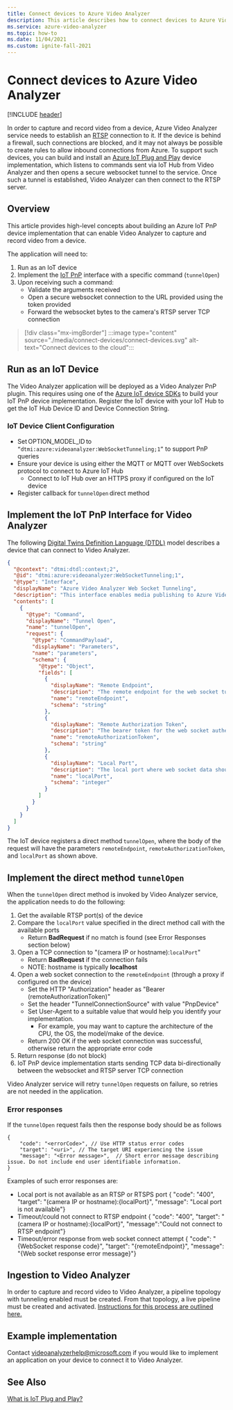 ```yaml
---
title: Connect devices to Azure Video Analyzer
description: This article describes how to connect devices to Azure Video Analyzer
ms.service: azure-video-analyzer
ms.topic: how-to
ms.date: 11/04/2021
ms.custom: ignite-fall-2021
---
```

# Connect devices to Azure Video Analyzer

[!INCLUDE [header](includes/cloud-env.md)]

In order to capture and record video from a device, Azure Video Analyzer service needs to establish an [RTSP](../terminology.md#rtsp) connection to it. If the device is behind a firewall, such connections are blocked, and it may not always be possible to create rules to allow inbound connections from Azure. To support such devices, you can build and install an [Azure IoT Plug and Play](../../../iot-develop/overview-iot-plug-and-play.md) device implementation, which listens to commands sent via IoT Hub from Video Analyzer and then opens a secure websocket tunnel to the service. Once such a tunnel is established, Video Analyzer can then connect to the RTSP server.

## Overview 

This article provides high-level concepts about building an Azure IoT PnP device implementation that can enable Video Analyzer to capture and record video from a device. 

The application will need to: 

1. Run as an IoT device 
1. Implement the [IoT PnP](../../../iot-develop/overview-iot-plug-and-play.md) interface with a specific command (`tunnelOpen`) 
1. Upon receiving such a command: 
   * Validate the arguments received 
   * Open a secure websocket connection to the URL provided using the token provided
   * Forward the websocket bytes to the camera's RTSP server TCP connection

> [!div class="mx-imgBorder"]
> :::image type="content" source="./media/connect-devices/connect-devices.svg" alt-text="Connect devices to the cloud":::

## Run as an IoT Device 

The Video Analyzer application will be deployed as a Video Analyzer PnP plugin. This requires using one of the [Azure IoT device SDKs](../../../iot-develop/libraries-sdks.md#device-sdks) to build your IoT PnP device implementation. Register the IoT device with your IoT Hub to get the IoT Hub Device ID and Device Connection String.

### IoT Device Client Configuration

* Set OPTION_MODEL_ID to `“dtmi:azure:videoanalyzer:WebSocketTunneling;1”` to support PnP queries  
* Ensure your device is using either the MQTT or MQTT over WebSockets protocol to connect to Azure IoT Hub 
    * Connect to IoT Hub over an HTTPS proxy if configured on the IoT device  
* Register callback for `tunnelOpen` direct method 

## Implement the IoT PnP Interface for Video Analyzer

The following [Digital Twins Definition Language (DTDL)](https://github.com/Azure/opendigitaltwins-dtdl) model describes a device that can connect to Video Analyzer.

```json
{
  "@context": "dtmi:dtdl:context;2",
  "@id": "dtmi:azure:videoanalyzer:WebSocketTunneling;1",
  "@type": "Interface",
  "displayName": "Azure Video Analyzer Web Socket Tunneling",
  "description": "This interface enables media publishing to Azure Video Analyzer service from a RTSP compatible device which is located behind a firewall or NAT device.",
  "contents": [
    {
      "@type": "Command",
      "displayName": "Tunnel Open",
      "name": "tunnelOpen",
      "request": {
        "@type": "CommandPayload",
        "displayName": "Parameters",
        "name": "parameters",
        "schema": {
          "@type": "Object",
          "fields": [
            {
              "displayName": "Remote Endpoint",
              "description": "The remote endpoint for the web socket tunnel.",
              "name": "remoteEndpoint",
              "schema": "string"
            },
            {
              "displayName": "Remote Authorization Token",
              "description": "The bearer token for the web socket authentication.",
              "name": "remoteAuthorizationToken",
              "schema": "string"
            },
            {
              "displayName": "Local Port",
              "description": "The local port where web socket data should be tunneled to.",
              "name": "localPort",
              "schema": "integer"
            }
          ]
        }
      }
    }
  ]
}
```

The IoT device registers a direct method `tunnelOpen`, where the body of the request will have the parameters `remoteEndpoint`, `remoteAuthorizationToken`, and `localPort` as shown above.

## Implement the direct method `tunnelOpen`
When the `tunnelOpen` direct method is invoked by Video Analyzer service, the application needs to do the following:

1. Get the available RTSP port(s) of the device
1. Compare the `localPort` value specified in the direct method call with the available ports
   * Return **BadRequest** if no match is found (see Error Responses section below)
1. Open a TCP connection to "(camera IP or hostname):`localPort`"
   * Return **BadRequest** if the connection fails
   * NOTE: hostname is typically **localhost**
1. Open a web socket connection to the `remoteEndpoint` (through a proxy if configured on the device)
   * Set the HTTP "Authorization" header as "Bearer (remoteAuthorizationToken)"
   * Set the header "TunnelConnectionSource" with value "PnpDevice"
   * Set User-Agent to a suitable value that would help you identify your implementation. 
      * For example, you may want to capture the architecture of the CPU, the OS, the model/make of the device.
   * Return 200 OK if the web socket connection was successful, otherwise return the appropriate error code
1. Return response (do not block)
1. IoT PnP device implementation starts sending TCP data bi-directionally between the websocket and RTSP server TCP connection

Video Analyzer service will retry `tunnelOpen` requests on failure, so retries are not needed in the application.

### Error responses
If the `tunnelOpen` request fails then the response body should be as follows

```
{
    "code": "<errorCode>", // Use HTTP status error codes
    "target": "<uri>", // The target URI experiencing the issue
    "message": "<Error message>",  // Short error message describing issue. Do not include end user identifiable information.
}
```
Examples of such error responses are:

* Local port is not available as an RTSP or RTSPS port
{ "code": "400", "target": "(camera IP or hostname):{localPort}", "message": "Local port is not available"}
* Timeout/could not connect to RTSP endpoint
{ "code": "400", "target": "(camera IP or hostname):{localPort}", "message":"Could not connect to RTSP endpoint"}
*	Timeout/error response from web socket connect attempt
{ "code": "{WebSocket response code}", "target": "{remoteEndpoint}", "message": "{Web socket response error message}"}


## Ingestion to Video Analyzer
In order to capture and record video to Video Analyzer, a pipeline topology with tunneling enabled must be created. From that topology, a live pipeline must be created and activated. [Instructions for this process are outlined here.](use-remote-device-adapter.md#create-pipeline-topology-in-the-video-analyzer-service)

 
## Example implementation
Contact videoanalyzerhelp@microsoft.com if you would like to implement an application on your device to connect it to Video Analyzer.

## See Also 

[What is IoT Plug and Play?](../../../iot-develop/overview-iot-plug-and-play.md)
